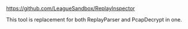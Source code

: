 https://github.com/LeagueSandbox/ReplayInspector

This tool is replacement for both ReplayParser and PcapDecrypt in one.